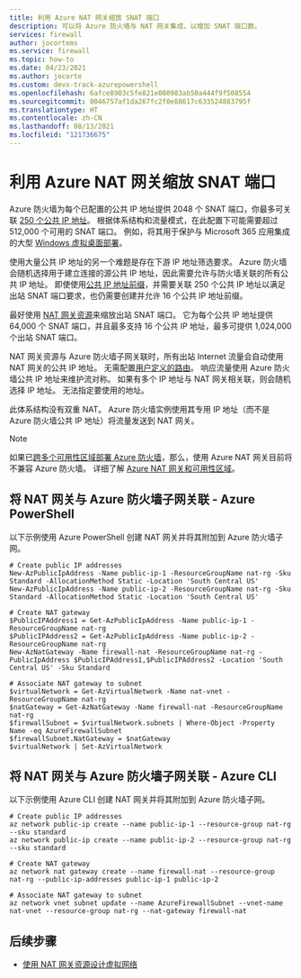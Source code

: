 ```yaml
---
title: 利用 Azure NAT 网关缩放 SNAT 端口
description: 可以将 Azure 防火墙与 NAT 网关集成，以增加 SNAT 端口数。
services: firewall
author: jocortems
ms.service: firewall
ms.topic: how-to
ms.date: 04/23/2021
ms.author: jocorte
ms.custom: devx-track-azurepowershell
ms.openlocfilehash: 6afce8903c5fe821e080983ab50a444f9f508554
ms.sourcegitcommit: 0046757af1da267fc2f0e88617c633524883795f
ms.translationtype: HT
ms.contentlocale: zh-CN
ms.lasthandoff: 08/13/2021
ms.locfileid: "121736675"
---
```

# <a name="scale-snat-ports-with-azure-nat-gateway"></a>利用 Azure NAT 网关缩放 SNAT 端口

Azure 防火墙为每个已配置的公共 IP 地址提供 2048 个 SNAT 端口，你最多可关联 [250 个公共 IP 地址](./deploy-multi-public-ip-powershell.md)。 根据体系结构和流量模式，在此配置下可能需要超过 512,000 个可用的 SNAT 端口。 例如，将其用于保护与 Microsoft 365 应用集成的大型 [Windows 虚拟桌面部署](./protect-windows-virtual-desktop.md)。

使用大量公共 IP 地址的另一个难题是存在下游 IP 地址筛选要求。 Azure 防火墙会随机选择用于建立连接的源公共 IP 地址，因此需要允许与防火墙关联的所有公共 IP 地址。 即使使用[公共 IP 地址前缀](../virtual-network/public-ip-address-prefix.md)，并需要关联 250 个公共 IP 地址以满足出站 SNAT 端口要求，也仍需要创建并允许 16 个公共 IP 地址前缀。

最好使用 [NAT 网关资源](../virtual-network/nat-gateway/nat-overview.md)来缩放出站 SNAT 端口。 它为每个公共 IP 地址提供 64,000 个 SNAT 端口，并且最多支持 16 个公共 IP 地址，最多可提供 1,024,000 个出站 SNAT 端口。

NAT 网关资源与 Azure 防火墙子网关联时，所有出站 Internet 流量会自动使用 NAT 网关的公共 IP 地址。 无需配置[用户定义的路由](../virtual-network/tutorial-create-route-table-portal.md)。 响应流量使用 Azure 防火墙公共 IP 地址来维护流对称。 如果有多个 IP 地址与 NAT 网关相关联，则会随机选择 IP 地址。 无法指定要使用的地址。

此体系结构没有双重 NAT。 Azure 防火墙实例使用其专用 IP 地址（而不是 Azure 防火墙公共 IP 地址）将流量发送到 NAT 网关。

> [!NOTE]
> 如果已[跨多个可用性区域部署 Azure 防火墙](deploy-availability-zone-powershell.md)，那么，使用 Azure NAT 网关目前将不兼容 Azure 防火墙。 详细了解 [Azure NAT 网关和可用性区域](../virtual-network/nat-gateway/nat-gateway-resource.md#cross-zone-outbound-scenarios-not-supported)。

## <a name="associate-nat-gateway-with-azure-firewall-subnet---azure-powershell"></a>将 NAT 网关与 Azure 防火墙子网关联 - Azure PowerShell

以下示例使用 Azure PowerShell 创建 NAT 网关并将其附加到 Azure 防火墙子网。

```azurepowershell-interactive
# Create public IP addresses
New-AzPublicIpAddress -Name public-ip-1 -ResourceGroupName nat-rg -Sku Standard -AllocationMethod Static -Location 'South Central US'
New-AzPublicIpAddress -Name public-ip-2 -ResourceGroupName nat-rg -Sku Standard -AllocationMethod Static -Location 'South Central US'

# Create NAT gateway
$PublicIPAddress1 = Get-AzPublicIpAddress -Name public-ip-1 -ResourceGroupName nat-rg
$PublicIPAddress2 = Get-AzPublicIpAddress -Name public-ip-2 -ResourceGroupName nat-rg
New-AzNatGateway -Name firewall-nat -ResourceGroupName nat-rg -PublicIpAddress $PublicIPAddress1,$PublicIPAddress2 -Location 'South Central US' -Sku Standard

# Associate NAT gateway to subnet
$virtualNetwork = Get-AzVirtualNetwork -Name nat-vnet -ResourceGroupName nat-rg
$natGateway = Get-AzNatGateway -Name firewall-nat -ResourceGroupName nat-rg
$firewallSubnet = $virtualNetwork.subnets | Where-Object -Property Name -eq AzureFirewallSubnet
$firewallSubnet.NatGateway = $natGateway
$virtualNetwork | Set-AzVirtualNetwork
```

## <a name="associate-nat-gateway-with-azure-firewall-subnet---azure-cli"></a>将 NAT 网关与 Azure 防火墙子网关联 - Azure CLI

以下示例使用 Azure CLI 创建 NAT 网关并将其附加到 Azure 防火墙子网。

```azurecli-interactive
# Create public IP addresses
az network public-ip create --name public-ip-1 --resource-group nat-rg --sku standard
az network public-ip create --name public-ip-2 --resource-group nat-rg --sku standard

# Create NAT gateway
az network nat gateway create --name firewall-nat --resource-group nat-rg --public-ip-addresses public-ip-1 public-ip-2

# Associate NAT gateway to subnet
az network vnet subnet update --name AzureFirewallSubnet --vnet-name nat-vnet --resource-group nat-rg --nat-gateway firewall-nat
```

## <a name="next-steps"></a>后续步骤

- [使用 NAT 网关资源设计虚拟网络](../virtual-network/nat-gateway/nat-gateway-resource.md)
